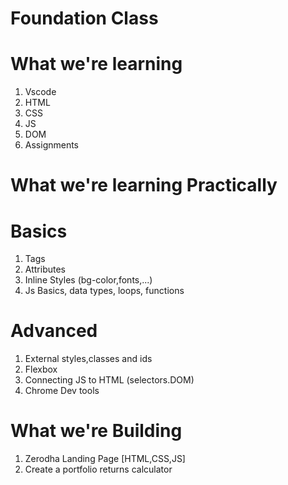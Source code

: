 # Foundation Class

# What we're learning

1. Vscode
2. HTML
3. CSS
4. JS
5. DOM
6. Assignments

# What we're learning Practically

# Basics

1. Tags
2. Attributes
3. Inline Styles (bg-color,fonts,...)
4. Js Basics, data types, loops, functions

# Advanced

1. External styles,classes and ids
2. Flexbox
3. Connecting JS to HTML (selectors.DOM)
4. Chrome Dev tools

# What we're Building

1. Zerodha Landing Page [HTML,CSS,JS]
2. Create a portfolio returns calculator
